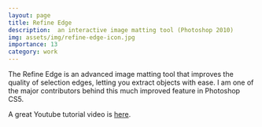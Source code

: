 ```yaml
---
layout: page
title: Refine Edge
description:  an interactive image matting tool (Photoshop 2010)
img: assets/img/refine-edge-icon.jpg
importance: 13
category: work
---
```


The Refine Edge is an advanced image matting tool that improves the quality of selection edges, 
letting you extract objects with ease. I am one of the major contributors behind this much improved feature in Photoshop CS5. 

A great Youtube tutorial video is [here](http://www.google.com/url?sa=t&rct=j&q=&esrc=s&source=web&cd=1&cts=1331443943264&ved=0CCwQtwIwAA&url=http%3A%2F%2Fwww.youtube.com%2Fwatch%3Fv%3DLJrvihPXLTo&ei=ZDhcT6P8DenJiQKF6_SzCw&usg=AFQjCNGML-HHBX29xlUJAzc5Dj5lOlpehg). 